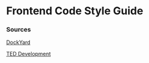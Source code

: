 # Frontend Code Style Guide

### Sources

[DockYard](https://github.com/DockYard/styleguides/tree/master/engineering/)

[TED Development](https://github.com/tedconf/code-style-guides/)